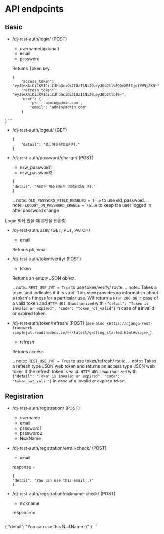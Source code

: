 API endpoints
=============

Basic
-----

- /dj-rest-auth/login/ (POST)

    - username(optional)
    - email
    - password

    Returns Token key
    ```
    {
        "access_token": "eyJ0eXAiOiJKV1QiLCJhbGciOiJIUzI1NiJ9.eyJ0b2tlbl90eXBlIjoiYWNjZXN~",
        "refresh_token": "eyJ0eXAiOiJKV1QiLCJhbGciOiJIUzI1NiJ9.eyJ0b2tlbl9~",
        "user": {
            "pk": "admin@admin.com",
            "email": "admin@admin.com"
        }
}
    ```

- /dj-rest-auth/logout/ (GET)
    ```
    {
        "detail": "로그아웃되었습니다."
    }
    ```
- /dj-rest-auth/password/change/ (POST)

    - new_password1
    - new_password2
    ```
    {
    "detail": "새로운 패스워드가 저장되었습니다."
    }
    ```

    .. note:: ``OLD_PASSWORD_FIELD_ENABLED = True`` to use old_password.
    .. note:: ``LOGOUT_ON_PASSWORD_CHANGE = False`` to keep the user logged in after password change

Login 되어 있을 때 본인을 반환함
- /dj-rest-auth/user/ (GET, PUT, PATCH)

    - email

    Returns pk, email


- /dj-rest-auth/token/verify/ (POST)

    - token

    Returns an empty JSON object.

    .. note:: ``REST_USE_JWT = True`` to use token/verify/ route.
    .. note:: Takes a token and indicates if it is valid.  This view provides no information about a token's fitness for a particular use. Will return a ``HTTP 200 OK`` in case of a valid token and ``HTTP 401 Unauthorized`` with ``{"detail": "Token is invalid or expired", "code": "token_not_valid"}`` in case of a invalid or expired token.


- /dj-rest-auth/token/refresh/ (POST) (`see also <https://django-rest-framework-simplejwt.readthedocs.io/en/latest/getting_started.html#usage>`_)

    - refresh

    Returns access

    .. note:: ``REST_USE_JWT = True`` to use token/refresh/ route.
    .. note:: Takes a refresh type JSON web token and returns an access type JSON web token if the refresh token is valid. ``HTTP 401 Unauthorized`` with ``{"detail": "Token is invalid or expired", "code": "token_not_valid"}`` in case of a invalid or expired token.

Registration
------------

- /dj-rest-auth/registration/ (POST)

    - username
    - email
    - password1
    - password2
    - NickName

- /dj-rest-auth/registration/email-check/ (POST)

    - email

    response =
    ```
    {
    "detail": "You can use this email :)"
    }
    ```

- /dj-rest-auth/registration/nickname-check/ (POST)

    - nickname

    response =
    ```
{
    "detail": "You can use this NickName :)"
}
    ```